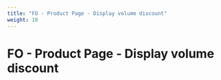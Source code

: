 ```yaml
---
title: "FO - Product Page - Display volume discount"
weight: 18
---
```


# FO - Product Page - Display volume discount
